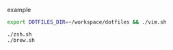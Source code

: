 example

```bash
export DOTFILES_DIR=~/workspace/dotfiles && ./vim.sh
```

```
./zsh.sh
./brew.sh
```
